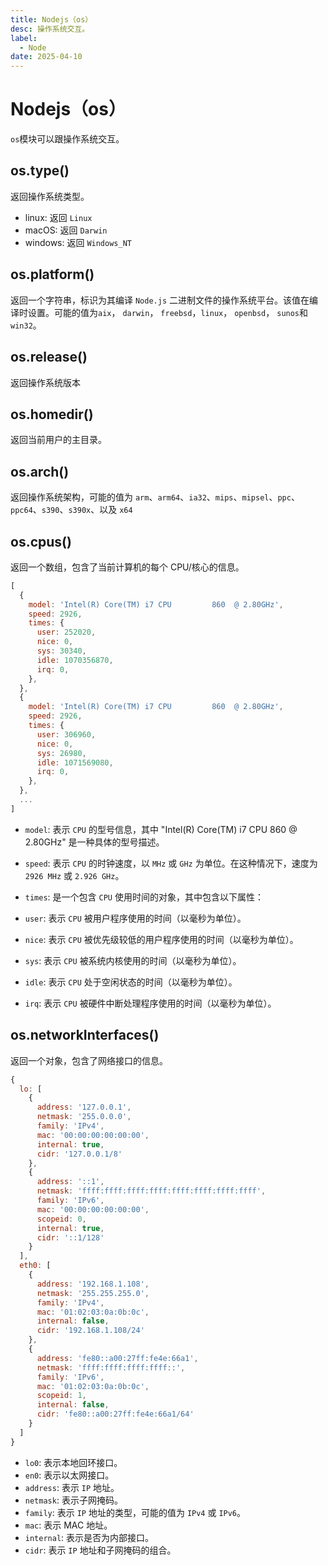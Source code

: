 ```yaml
---
title: Nodejs（os）
desc: 操作系统交互。
label:
  - Node
date: 2025-04-10
---
```


# Nodejs（os）

`os`模块可以跟操作系统交互。

## os.type()

返回操作系统类型。

- linux: 返回 `Linux`
- macOS: 返回 `Darwin`
- windows: 返回 `Windows_NT`

## os.platform()

返回一个字符串，标识为其编译 `Node.js` 二进制文件的操作系统平台。该值在编译时设置。可能的值为`aix`， `darwin`， `freebsd`，`linux`， `openbsd`， `sunos`和`win32`。

## os.release()

返回操作系统版本

## os.homedir()

返回当前用户的主目录。

## os.arch()

返回操作系统架构，可能的值为 `arm`、`arm64`、`ia32`、`mips`、`mipsel`、`ppc`、`ppc64`、`s390`、`s390x`、以及 `x64`

## os.cpus()

返回一个数组，包含了当前计算机的每个 CPU/核心的信息。

```javascript
[
  {
    model: 'Intel(R) Core(TM) i7 CPU         860  @ 2.80GHz',
    speed: 2926,
    times: {
      user: 252020,
      nice: 0,
      sys: 30340,
      idle: 1070356870,
      irq: 0,
    },
  },
  {
    model: 'Intel(R) Core(TM) i7 CPU         860  @ 2.80GHz',
    speed: 2926,
    times: {
      user: 306960,
      nice: 0,
      sys: 26980,
      idle: 1071569080,
      irq: 0,
    },
  },
  ...
]
```

- `model`: 表示 `CPU` 的型号信息，其中 "Intel(R) Core(TM) i7 CPU 860 @ 2.80GHz" 是一种具体的型号描述。

- `speed`: 表示 `CPU` 的时钟速度，以 `MHz` 或 `GHz` 为单位。在这种情况下，速度为 `2926 MHz` 或 `2.926 GHz`。

- `times`: 是一个包含 `CPU` 使用时间的对象，其中包含以下属性：
- `user`: 表示 `CPU` 被用户程序使用的时间（以毫秒为单位）。
- `nice`: 表示 `CPU` 被优先级较低的用户程序使用的时间（以毫秒为单位）。
- `sys`: 表示 `CPU` 被系统内核使用的时间（以毫秒为单位）。
- `idle`: 表示 `CPU` 处于空闲状态的时间（以毫秒为单位）。
- `irq`: 表示 `CPU` 被硬件中断处理程序使用的时间（以毫秒为单位）。

## os.networkInterfaces()

返回一个对象，包含了网络接口的信息。

```javascript
{
  lo: [
    {
      address: '127.0.0.1',
      netmask: '255.0.0.0',
      family: 'IPv4',
      mac: '00:00:00:00:00:00',
      internal: true,
      cidr: '127.0.0.1/8'
    },
    {
      address: '::1',
      netmask: 'ffff:ffff:ffff:ffff:ffff:ffff:ffff:ffff',
      family: 'IPv6',
      mac: '00:00:00:00:00:00',
      scopeid: 0,
      internal: true,
      cidr: '::1/128'
    }
  ],
  eth0: [
    {
      address: '192.168.1.108',
      netmask: '255.255.255.0',
      family: 'IPv4',
      mac: '01:02:03:0a:0b:0c',
      internal: false,
      cidr: '192.168.1.108/24'
    },
    {
      address: 'fe80::a00:27ff:fe4e:66a1',
      netmask: 'ffff:ffff:ffff:ffff::',
      family: 'IPv6',
      mac: '01:02:03:0a:0b:0c',
      scopeid: 1,
      internal: false,
      cidr: 'fe80::a00:27ff:fe4e:66a1/64'
    }
  ]
}
```

- `lo0`: 表示本地回环接口。
- `en0`: 表示以太网接口。
- `address`: 表示 `IP` 地址。
- `netmask`: 表示子网掩码。
- `family`: 表示 `IP` 地址的类型，可能的值为 `IPv4` 或 `IPv6`。
- `mac`: 表示 MAC 地址。
- `internal`: 表示是否为内部接口。
- `cidr`: 表示 `IP` 地址和子网掩码的组合。
